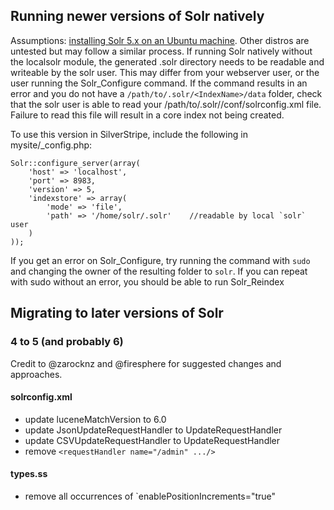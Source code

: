 ## Running newer versions of Solr natively

Assumptions: [installing Solr 5.x on an Ubuntu machine](https://www.digitalocean.com/community/tutorials/how-to-install-solr-5-2-1-on-ubuntu-14-04). Other distros are untested but may follow a similar process. If running Solr natively without the localsolr module, the generated .solr directory needs to be readable and writeable by the solr user. This may differ from your webserver user, or the user running the Solr_Configure command. If the command results in an error and you do not have a `/path/to/.solr/<IndexName>/data` folder, check that the solr user is able to read your /path/to/.solr/<IndexName>/conf/solrconfig.xml file. Failure to read this file will result in a core index not being created.

To use this version in SilverStripe, include the following in mysite/_config.php:
```
Solr::configure_server(array(
    'host' => 'localhost',
    'port' => 8983,
    'version' => 5,
    'indexstore' => array(
        'mode' => 'file',
        'path' => '/home/solr/.solr'    //readable by local `solr` user
    )
));
```

If you get an error on Solr_Configure, try running the command with `sudo` and changing the owner of the resulting folder to `solr`. If you can repeat with sudo without an error, you should be able to run Solr_Reindex

## Migrating to later versions of Solr

### 4 to 5 (and probably 6)
Credit to @zarocknz and @firesphere for suggested changes and approaches.

#### solrconfig.xml
- update luceneMatchVersion to 6.0
- update JsonUpdateRequestHandler to UpdateRequestHandler
- update CSVUpdateRequestHandler to UpdateRequestHandler
- remove `<requestHandler name="/admin" .../>`
#### types.ss
- remove all occurrences of `enablePositionIncrements="true"
